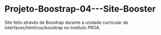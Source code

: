 # Projeto-Boostrap-04---Site-Booster
Site feito através de Boostrap durante a unidade curricular de interfaces/html/css/boostrap no Instituto PROA.
